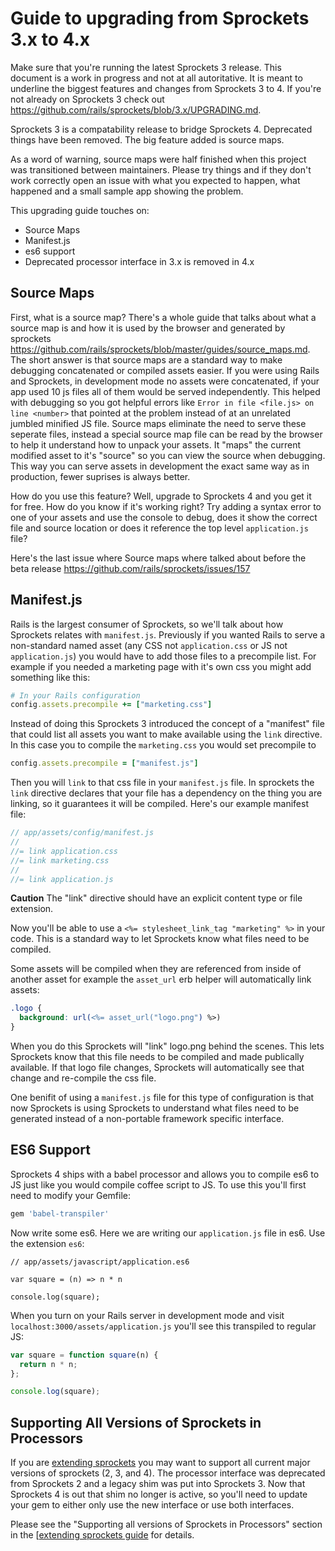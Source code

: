 # Guide to upgrading from Sprockets 3.x to 4.x

Make sure that you're running the latest Sprockets 3 release. This document is a work in progress and not at all autoritative. It is meant to underline the biggest features and changes from Sprockets 3 to 4. If you're not already on Sprockets 3 check out https://github.com/rails/sprockets/blob/3.x/UPGRADING.md.

Sprockets 3 is a compatability release to bridge Sprockets 4. Deprecated things have been removed. The big feature added is source maps.

As a word of warning, source maps were half finished when this project was transitioned between maintainers. Please try things and if they don't work correctly open an issue with what you expected to happen, what happened and a small sample app showing the problem.

This upgrading guide touches on:

- Source Maps
- Manifest.js
- es6 support
- Deprecated processor interface in 3.x is removed in 4.x

## Source Maps

First, what is a source map? There's a whole guide that talks about what a source map is and how it is used by the browser and generated by sprockets https://github.com/rails/sprockets/blob/master/guides/source_maps.md. The short answer is that source maps are a standard way to make debugging concatenated or compiled assets easier. If you were using Rails and Sprockets, in development mode no assets were concatenated, if your app used 10 js files all of them would be served independently. This helped with debugging so you got helpful errors like `Error in file <file.js> on line <number>` that pointed at the problem instead of at an unrelated jumbled minified JS file. Source maps eliminate the need to serve these seperate files, instead a special source map file can be read by the browser to help it understand how to unpack your assets. It "maps" the current modified asset to it's "source" so you can view the source when debugging. This way you can serve assets in development the exact same way as in production, fewer suprises is always better.

How do you use this feature? Well, upgrade to Sprockets 4 and you get it for free. How do you know if it's working right? Try adding a syntax error to one of your assets and use the console to debug, does it show the correct file and source location or does it reference the top level `application.js` file?

Here's the last issue where Source maps where talked about before the beta release https://github.com/rails/sprockets/issues/157

## Manifest.js

Rails is the largest consumer of Sprockets, so we'll talk about how Sprockets relates with `manifest.js`. Previously if you wanted Rails to serve a non-standard named asset (any CSS not `application.css` or JS not `application.js`) you would have to add those files to a precompile list. For example if you needed a marketing page with it's own css you might add something like this:


```ruby
# In your Rails configuration
config.assets.precompile += ["marketing.css"]
```

Instead of doing this Sprockets 3 introduced the concept of a "manifest" file that could list all assets you want to make available using the `link` directive. In this case you to compile the `marketing.css` you would set precompile to


```ruby
config.assets.precompile = ["manifest.js"]
```

Then you will `link` to that css file in your `manifest.js` file. In sprockets the `link` directive declares that your file has a dependency on the thing you are linking, so it guarantees it will be compiled. Here's our example manifest file:

```js
// app/assets/config/manifest.js
//
//= link application.css
//= link marketing.css
//
//= link application.js
```

**Caution** The "link" directive should have an explicit content type or file extension.

Now you'll be able to use a `<%= stylesheet_link_tag "marketing" %>` in your code. This is a standard way to let Sprockets know what files need to be compiled.

Some assets will be compiled when they are referenced from inside of another asset for example the `asset_url` erb helper will automatically link assets:

``` css
.logo {
  background: url(<%= asset_url("logo.png") %>)
}
```

When you do this Sprockets will "link" logo.png behind the scenes. This lets Sprockets know that this file needs to be compiled and made publically available. If that logo file changes, Sprockets will automatically see that change and re-compile the css file.

One benifit of using a `manifest.js` file for this type of configuration is that now Sprockets is using Sprockets to understand what files need to be generated instead of a non-portable framework specific interface.

## ES6 Support

Sprockets 4 ships with a babel processor and allows you to compile es6 to JS just like you would compile coffee script to JS. To use this you'll first need to modify your Gemfile:

```ruby
gem 'babel-transpiler'
```

Now write some es6. Here we are writing our `application.js` file in es6. Use the extension `es6`:

```es6
// app/assets/javascript/application.es6

var square = (n) => n * n

console.log(square);
```

When you turn on your Rails server in development mode and visit `localhost:3000/assets/application.js` you'll see this transpiled to regular JS:


```js
var square = function square(n) {
  return n * n;
};

console.log(square);
```

## Supporting All Versions of Sprockets in Processors

If you are [extending sprockets](guides/extending_sprockets.md) you may want to support all current major versions of sprockets (2, 3, and 4). The processor interface was deprecated from Sprockets 2 and a legacy shim was put into Sprockets 3. Now that Sprockets 4 is out that shim no longer is active, so you'll need to update your gem to either only use the new interface or use both interfaces.

Please see the "Supporting all versions of Sprockets in Processors" section in the [[extending sprockets guide](guides/extending_sprockets.md) for details.

